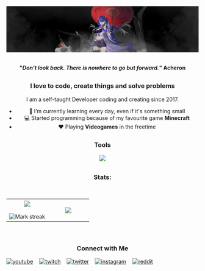 <img src="./assets/acheron.png" alt="Banner">

##

<!-- MAIN PHRASE SECTION -->
<span align="center">
  <span>
    <h4 align="center">"<em>Don't look back. There is nowhere to go but forward.</em>"
      <span align="center">Acheron</span>
    </h4>
  </span>


##

<!-- ABOUT YOU -->
<h3 align="center">I love to code, create things and solve problems</h3>
<p>I am a self-taught Developer coding and creating since 2017.</p>
  <ul>
    <li>🌱 I’m currently learning every day, even if it's something small</li>
    <li>💻 Started programming because of my favourite game <strong>Minecraft</strong></li>
    <li>❤ Playing <strong>Videogames</strong> in the freetime</li>
  </ul>

##

<h3 align="center">Tools</h3>
<div align="center">
  <img src="https://skillicons.dev/icons?i=java,py,cpp,cs,ts,js,nodejs,unity,idea,vscode,postman,stackoverflow,git,discord" />
</div>

##

<!-- GITHUB STATS -->

<h3 align="center">Stats:</h3>
<br>
  <table border="0" align="center">
    <tr border="0">
      <td width="50%" align="center">
        <img  align="center"  src="https://github-readme-stats.vercel.app/api?username=ZickZenni&theme=cobalt&show_icons=true&count_private=true" />
        <br></br>
        <img  title="🔥 Get streak stats for your profile at git.io/streak-stats" alt="Mark streak" src="https://github-readme-streak-stats.herokuapp.com/?user=ZickZenni&theme=dark&hide_border=true" />
      </td>
      <td width="50%" align="center">
        <img  align="center"  src="https://github-readme-stats.anuraghazra1.vercel.app/api/top-langs/?username=ZickZenni&theme=dark&hide_border=true&no-bg=true&no-frame=true&langs_count=10"/>
      </td>
    </tr>
  </table>
<br>

##

<h3 align="center">Connect with Me</h3>

<div align="center" style="display: flex; flex-direction: row; gap: 1rem;">
    <a href="https://youtube.com/ZickZenniYT">
        <img alt="youtube" title="YouTube" src="https://custom-icon-badges.demolab.com/badge/-YouTube-plum?style=for-the-badge&logo=comment-discussion&logoColor=black&color=CE4630"/>
    </a>
    <a href="https://twitch.tv/ZickZenni">
        <img alt="twitch" title="Twitch" src="https://custom-icon-badges.demolab.com/badge/-Twitch-plum?style=for-the-badge&logo=comment-discussion&logoColor=black&color=6441a5"/>
    </a>
    <a href="https://twitter.com/ZickZenni">
        <img alt="twitter" title="Twitter" src="https://custom-icon-badges.demolab.com/badge/-Twitter-plum?style=for-the-badge&logo=comment-discussion&logoColor=black&color=1DA1F2 "/>
    </a>
    <a href="https://instagram.com/ZickZenni">
        <img alt="instagram" title="Instagram" src="https://custom-icon-badges.demolab.com/badge/-Instagram-plum?style=for-the-badge&logo=comment-discussion&logoColor=black&color=cd486b"/>
    </a>
    <a href="https://reddit.com/user/ZickZenni">
        <img alt="reddit" title="Reddit" src="https://custom-icon-badges.demolab.com/badge/-Reddit-plum?style=for-the-badge&logo=comment-discussion&logoColor=black&color=FF4500"/>
    </a>
</div>
